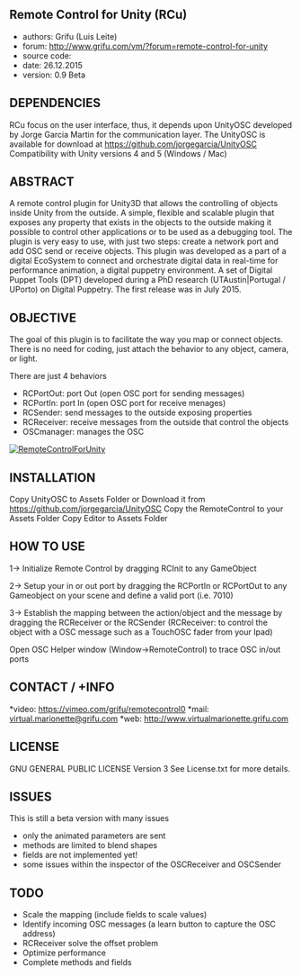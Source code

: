 Remote Control for Unity (RCu)
-----------------------------
* authors: Grifu (Luis Leite)
* forum: http://www.grifu.com/vm/?forum=remote-control-for-unity
* source code:
* date: 26.12.2015
* version: 0.9 Beta


DEPENDENCIES
------------
RCu focus on the user interface, thus, it depends upon UnityOSC developed by Jorge Garcia Martin for the communication layer.
The UnityOSC is available for download at https://github.com/jorgegarcia/UnityOSC
Compatibility with Unity versions 4 and 5 (Windows / Mac)


ABSTRACT
--------
A remote control plugin for Unity3D that allows the controlling of objects inside Unity from the outside. 
A simple, flexible and scalable plugin that exposes any property that exists in the objects to the outside making it possible to control other applications or to be used as a debugging tool.
The plugin is very easy to use, with just two steps: create a network port and add OSC send or receive objects. This plugin was developed as a part of a digital EcoSystem to connect and orchestrate digital data in real-time for performance animation, a digital puppetry environment. A set of Digital Puppet Tools (DPT) developed during a PhD research (UTAustin|Portugal / UPorto) on Digital Puppetry. The first release was in July 2015.


OBJECTIVE
---------
The goal of this plugin is to facilitate the way you map or connect objects. There is no need for coding, just attach the behavior to any object, camera, or light.

There are just 4 behaviors
- RCPortOut: port Out (open OSC port for sending messages)
- RCPortIn: port In (open OSC port for receive menages)
- RCSender: send messages to the outside exposing properties
- RCReceiver: receive messages from the outside that control the objects
- OSCmanager: manages the OSC

[![RemoteControlForUnity](https://vimeo.com/135032229)](https://vimeo.com/grifu/remotecontrol0)


INSTALLATION
------------
Copy UnityOSC to Assets Folder or Download it from https://github.com/jorgegarcia/UnityOSC
Copy the RemoteControl to your Assets Folder
Copy Editor to Assets Folder


HOW TO USE
----------
1-> Initialize Remote Control by dragging RCInit to any GameObject

2-> Setup your in or out port by dragging the RCPortIn or RCPortOut to any Gameobject on your scene and define a valid port (i.e. 7010)

3-> Establish the mapping between the action/object and the message by dragging the RCReceiver or the RCSender (RCReceiver: to control the object with a OSC message such as a TouchOSC fader from your Ipad) 

Open OSC Helper window (Window->RemoteControl) to trace OSC in/out ports


CONTACT / +INFO
---------------
*video: https://vimeo.com/grifu/remotecontrol0
*mail: virtual.marionette@grifu.com
*web: http://www.virtualmarionette.grifu.com


LICENSE
-------
GNU GENERAL PUBLIC LICENSE Version 3
See License.txt for more details.


ISSUES
------
This is still a beta version with many issues
- only the animated parameters are sent
- methods are limited to blend shapes
- fields are not implemented yet!
- some issues within the inspector of the OSCReceiver and OSCSender

TODO
----
- Scale the mapping (include fields to scale values)
- Identify incoming OSC messages (a learn button to capture the OSC address)
- RCReceiver solve the offset problem
- Optimize performance
- Complete methods and fields